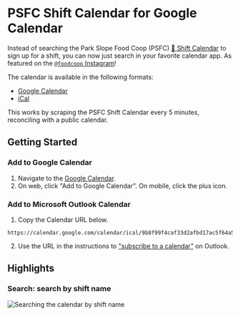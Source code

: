 # PSFC Shift Calendar for Google Calendar

Instead of searching the Park Slope Food Coop (PSFC) [📅 Shift Calendar](https://members.foodcoop.com/services/shifts/) to sign up for a shift, you can now just search in your favorite calendar app. As featured on the [`@foodcoop` Instagram](https://www.instagram.com/stories/highlights/18038560394618051/)!

The calendar is available in the following formats:

- [Google Calendar](https://calendar.google.com/calendar/u/0/embed?src=9b8f99f4caf33d2afbd17ac5f64a5113c7e373686247a7126b6a0b96a8cbd462@group.calendar.google.com)
- [iCal](https://calendar.google.com/calendar/ical/9b8f99f4caf33d2afbd17ac5f64a5113c7e373686247a7126b6a0b96a8cbd462%40group.calendar.google.com/public/basic.ics)

This works by scraping the PSFC Shift Calendar every 5 minutes, reconciling with a public calendar.

## Getting Started

### Add to Google Calendar

1. Navigate to the [Google Calendar](https://calendar.google.com/calendar/u/0/embed?src=9b8f99f4caf33d2afbd17ac5f64a5113c7e373686247a7126b6a0b96a8cbd462@group.calendar.google.com).
2. On web, click "Add to Google Calendar". On mobile, click the plus icon.

### Add to Microsoft Outlook Calendar

1. Copy the Calendar URL below.

```
https://calendar.google.com/calendar/ical/9b8f99f4caf33d2afbd17ac5f64a5113c7e373686247a7126b6a0b96a8cbd462%40group.calendar.google.com/public/basic.ics
```

2. Use the URL in the instructions to ["subscribe to a calendar"](https://support.microsoft.com/en-us/office/import-or-subscribe-to-a-calendar-in-outlook-com-or-outlook-on-the-web-cff1429c-5af6-41ec-a5b4-74f2c278e98c) on Outlook.

## Highlights

### Search: search by shift name

![Searching the calendar by shift name](https://github.com/user-attachments/assets/8228e094-cb33-41d6-b937-6c89319f76c1)
